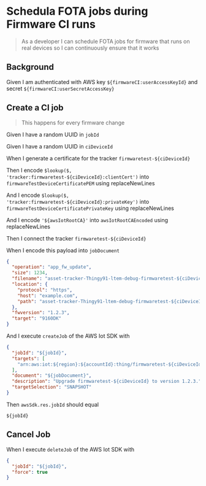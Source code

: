 ---
---

# Schedula FOTA jobs during Firmware CI runs

> As a developer I can schedule FOTA jobs for firmware that runs on real devices
> so I can continuously ensure that it works

## Background

Given I am authenticated with AWS key `${firmwareCI:userAccessKeyId}` and secret
`${firmwareCI:userSecretAccessKey}`

## Create a CI job

> This happens for every firmware change

<!-- The job id needs to be unique, do not use the git commit hash -->

Given I have a random UUID in `jobId`

Given I have a random UUID in `ciDeviceId`

<!-- Create a blank new IoT thing (a regular tracker with certificates generated locally) to be used for this specific test run. -->
<!-- The firmware is then build specifically for this device. -->

When I generate a certificate for the tracker `firmwaretest-${ciDeviceId}`

Then I encode `$lookup($, 'tracker:firmwaretest-${ciDeviceId}:clientCert')` into
`firmwareTestDeviceCertificatePEM` using replaceNewLines

And I encode `$lookup($, 'tracker:firmwaretest-${ciDeviceId}:privateKey')` into
`firmwareTestDeviceCertificatePrivateKey` using replaceNewLines

And I encode `'${awsIotRootCA}'` into `awsIotRootCAEncoded` using
replaceNewLines

<!-- Tracker needs to be connected so a job can be created -->

Then I connect the tracker `firmwaretest-${ciDeviceId}`

<!-- Create a job for the AWS IoT thing used to manage the firmware CI runs -->

When I encode this payload into `jobDocument`

```json
{
  "operation": "app_fw_update",
  "size": 1234,
  "filename": "asset-tracker-Thingy91-ltem-debug-firmwaretest-${ciDeviceId}.hex",
  "location": {
    "protocol": "https",
    "host": "example.com",
    "path": "asset-tracker-Thingy91-ltem-debug-firmwaretest-${ciDeviceId}.hex"
  },
  "fwversion": "1.2.3",
  "target": "9160DK"
}
```

And I execute `createJob` of the AWS Iot SDK with

```json
{
  "jobId": "${jobId}",
  "targets": [
    "arn:aws:iot:${region}:${accountId}:thing/firmwaretest-${ciDeviceId}"
  ],
  "document": "${jobDocument}",
  "description": "Upgrade firmwaretest-${ciDeviceId} to version 1.2.3.",
  "targetSelection": "SNAPSHOT"
}
```

Then `awsSdk.res.jobId` should equal

```
${jobId}
```

## Cancel Job

When I execute `deleteJob` of the AWS Iot SDK with

```json
{
  "jobId": "${jobId}",
  "force": true
}
```
